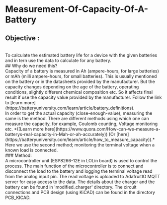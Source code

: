# Measurement-Of-Capacity-Of-A-Battery

## Objective :
<br>
	To calculate the estimated battery life for a device with the given batteries and in tern use the data to calculate for any battery.
<br>
##  Why do we need this?
<br>
Capacity of a battery is measured in Ah (ampere-hours, for large batteries) or mAh (milli ampere-hours, for small batteries). 
This is usually mentioned on the battery or in the datasheets provided by the manufacturer.
But the capacity changes depending on the age of the battery, operating conditions, slightly different chemical composition etc. 
So it affects final result if use the capacity value provided by the manufacturer. 
Follow the link to [learn more](https://batteryuniversity.com/learn/article/battery_definitions).
<br> 
In order to get the actual capacity (close-enough-value), measuring the same is the method. 
There are different methods using which one can measure the capacity, for example, Coulomb counting, Voltage monitoring etc.
*([Learn more here](https://www.quora.com/How-can-we-measure-a-batterys-real-capacity-in-Mah-or-ah-accurately))
(Or [here](https://batteryuniversity.com/learn/article/how_to_measure_capacity)).*
<br>
	Here we use the second method; monitoring the terminal voltage when a known load is connected. 
<br>
### Method:
<br>
A microcontroller unit (ESP8266-12E in LOLin board) is used to control the process. 
The main function of the microcontroller is to connect and disconnect the load to the battery and logging 
the terminal voltage read from the analog input pin. 
The read voltage is uploaded to AdafruitIO MQTT server for easy access to the data.
The details about the charger and the battery can be found in 'modified_charger' directory.
The circuit connections and PCB design (using KiCAD) can be found in the directory PCB_KICAD.  

